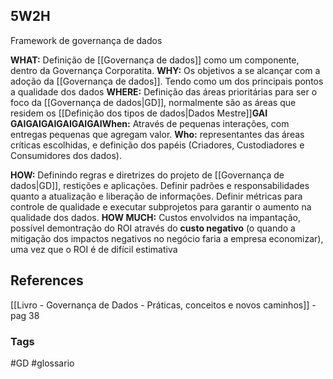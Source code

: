 ## 5W2H

Framework de governança de dados

**WHAT:** Definição de [[Governança de dados]] como um componente, dentro da Governança Corporatita.
**WHY:** Os objetivos a se alcançar com a adoção da [[Governança de dados]]. Tendo como um dos principais pontos a qualidade dos dados
**WHERE:** Definição das áreas prioritárias para ser o foco da [[Governança de dados|GD]], normalmente são as áreas que residem os [[Definição dos tipos de dados|Dados Mestre]]**GAI**
**GAI****GAI****GAI****GAI****GAI****GAI****When:** Através de pequenas interações, com entregas pequenas que agregam valor.
**Who:** representantes das áreas críticas escolhidas, e definição dos papéis (Criadores, Custodiadores e Consumidores dos dados).

**HOW:** Definindo regras e diretrizes do projeto de [[Governança de dados|GD]], restições e aplicações. Definir padrões e responsabilidades quanto a atualização e liberação de informações. Definir métricas para controle de qualidade e executar subprojetos para garantir o aumento na qualidade dos dados.
**HOW MUCH:** Custos envolvidos na impantação, possível demontração do ROI através do **custo negativo** (o quando a mitigação dos impactos negativos no negócio faria a empresa economizar), uma vez que o ROI é de difícil estimativa



## References
[[Livro - Governança de Dados - Práticas, conceitos e novos caminhos]] - pag 38


### Tags
#GD
#glossario